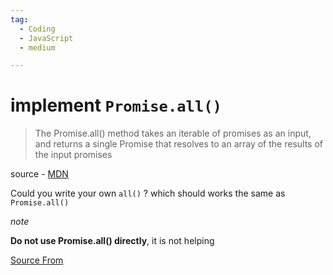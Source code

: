 ```yaml
---
tag:
  - Coding
  - JavaScript
  - medium

---
```

  
# implement `Promise.all()`

> The Promise.all() method takes an iterable of promises as an input, and returns a single Promise that resolves to an array of the results of the input promises

source - [MDN](https://developer.mozilla.org/en-US/docs/Web/JavaScript/Reference/Global_Objects/Promise/all)

Could you write your own `all()` ? which should works the same as `Promise.all()`

_note_

**Do not use Promise.all() directly**, it is not helping


[Source From](https://bigfrontend.dev/problem/implement-Promise-all)

  